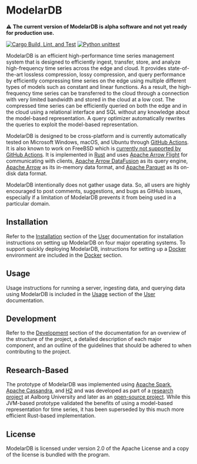 # ModelarDB
:warning: **The current version of ModelarDB is alpha software and not yet ready for production use.**

[![Cargo Build, Lint, and Test](https://github.com/ModelarData/ModelarDB-RS/actions/workflows/cargo-build-lint-and-test-on-pr-and-push.yml/badge.svg)](https://github.com/ModelarData/ModelarDB-RS/actions/workflows/cargo-build-lint-and-test-on-pr-and-push.yml)
[![Python unittest](https://github.com/ModelarData/ModelarDB-RS/actions/workflows/python-unittest-on-pr-and-push.yml/badge.svg)](https://github.com/ModelarData/ModelarDB-RS/actions/workflows/python-unittest-on-pr-and-push.yml)

ModelarDB is an efficient high-performance time series management system that is designed to efficiently ingest, 
transfer, store, and analyze high-frequency time series across the edge and cloud. It provides state-of-the-art 
lossless compression, lossy compression, and query performance by efficiently compressing time series on the edge 
using multiple different types of models such as constant and linear functions. As a result, the high-frequency time 
series can be transferred to the cloud through a connection with very limited bandwidth and stored in the cloud at 
a low cost. The compressed time series can be efficiently queried on both the edge and in the cloud using a relational 
interface and SQL without any knowledge about the model-based representation. A query optimizer automatically rewrites 
the queries to exploit the model-based representation.

ModelarDB is designed to be cross-platform and is currently automatically tested on Microsoft Windows, macOS, and Ubuntu 
through [GitHub Actions](https://github.com/ModelarData/ModelarDB-RS/actions). It is also known to work on FreeBSD which 
is [currently not supported by GitHub Actions](https://github.com/actions/runner/issues/385). It is implemented in 
[Rust](https://www.rust-lang.org/) and uses [Apache Arrow Flight](https://github.com/apache/arrow-rs/tree/master/arrow-flight) 
for communicating with clients, [Apache Arrow DataFusion](https://github.com/apache/arrow-datafusion) as its query 
engine, [Apache Arrow](https://github.com/apache/arrow-rs) as its in-memory data format, and 
[Apache Parquet](https://github.com/apache/arrow-rs/tree/master/parquet) as its on-disk data format.

ModelarDB intentionally does not gather usage data. So, all users are highly encouraged to post comments, suggestions,
and bugs as GitHub issues, especially if a limitation of ModelarDB prevents it from being used in a particular domain.

## Installation
Refer to the [Installation](docs/user/README.md#installation) section of the [User](docs/user/README.md) documentation 
for installation instructions on setting up ModelarDB on four major operating systems. To support quickly deploying 
ModelarDB, instructions for setting up a [Docker](https://docs.docker.com/) environment are included in the 
[Docker](docs/user/README.md#docker) section.

## Usage
Usage instructions for running a server, ingesting data, and querying data using ModelarDB is included in the 
[Usage](docs/user/README.md#usage) section of the [User](docs/user/README.md) documentation.

## Development
Refer to the [Development](docs/dev/README.md) section of the documentation for an overview of the structure of the 
project, a detailed description of each major component, and an outline of the guidelines that should be adhered 
to when contributing to the project.

## Research-Based
The prototype of ModelarDB was implemented using [Apache Spark](https://www.h2database.com/html/main.html),
[Apache Cassandra](https://cassandra.apache.org/_/index.html), and [H2](https://www.h2database.com/html/main.html)
and was developed as part of a [research project](https://github.com/skejserjensen/ModelarDB) at Aalborg University and
later as an [open-source project](https://github.com/ModelarData/ModelarDB). While this JVM-based prototype validated
the benefits of using a model-based representation for time series, it has been superseded by this much more efficient
Rust-based implementation.

## License
ModelarDB is licensed under version 2.0 of the Apache License and a copy of the
license is bundled with the program.
